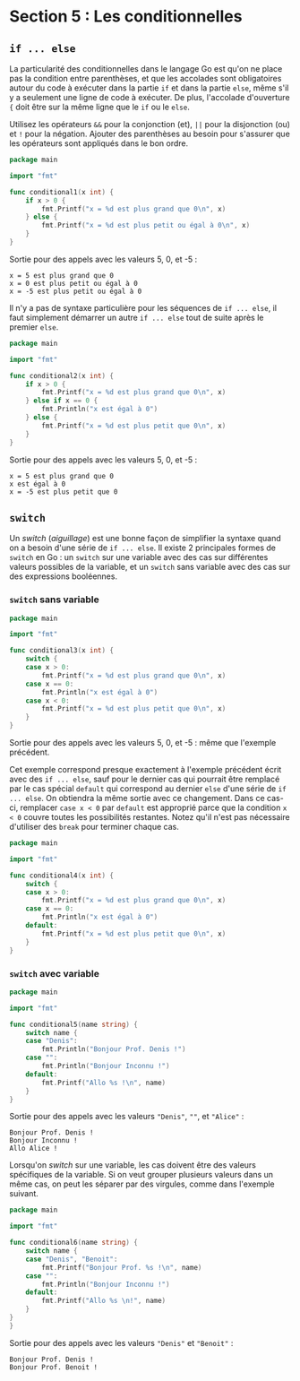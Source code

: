 # Section 5 : Les conditionnelles

## `if ... else`

La particularité des conditionnelles dans le langage Go est qu'on ne place pas la condition entre parenthèses, et que
les accolades sont obligatoires autour du code à exécuter dans la partie `if` et dans la partie `else`, même s'il y a
seulement une ligne de code à exécuter. De plus, l'accolade d'ouverture `{` doit être sur la même ligne que le `if` ou
le `else`.

Utilisez les opérateurs `&&` pour la conjonction (et), `||` pour la disjonction (ou) et `!` pour la négation. Ajouter
des parenthèses au besoin pour s'assurer que les opérateurs sont appliqués dans le bon ordre.

```go
package main

import "fmt"

func conditional1(x int) {
	if x > 0 {
		fmt.Printf("x = %d est plus grand que 0\n", x)
	} else {
		fmt.Printf("x = %d est plus petit ou égal à 0\n", x)
	}
}
```

Sortie pour des appels avec les valeurs 5, 0, et -5 :

```
x = 5 est plus grand que 0
x = 0 est plus petit ou égal à 0
x = -5 est plus petit ou égal à 0
```

Il n'y a pas de syntaxe particulière pour les séquences de `if ... else`, il faut simplement démarrer un autre
`if ... else` tout de suite après le premier `else`.

```go
package main

import "fmt"

func conditional2(x int) {
	if x > 0 {
		fmt.Printf("x = %d est plus grand que 0\n", x)
	} else if x == 0 {
		fmt.Println("x est égal à 0")
	} else {
		fmt.Printf("x = %d est plus petit que 0\n", x)
	}
}
```

Sortie pour des appels avec les valeurs 5, 0, et -5 :

```
x = 5 est plus grand que 0
x est égal à 0
x = -5 est plus petit que 0
```

## `switch`

Un _switch_ (_aiguillage_) est une bonne façon de simplifier la syntaxe quand on a besoin d'une série de `if ... else`.
Il existe 2 principales formes de `switch` en Go : un `switch` sur une variable avec des cas sur différentes valeurs
possibles de la variable, et un `switch` sans variable avec des cas sur des expressions booléennes.

### `switch` sans variable

```go
package main

import "fmt"

func conditional3(x int) {
	switch {
	case x > 0:
		fmt.Printf("x = %d est plus grand que 0\n", x)
	case x == 0:
		fmt.Println("x est égal à 0")
	case x < 0:
		fmt.Printf("x = %d est plus petit que 0\n", x)
	}
}
```

Sortie pour des appels avec les valeurs 5, 0, et -5 : même que l'exemple précédent.

Cet exemple correspond presque exactement à l'exemple précédent écrit avec des `if ... else`, sauf pour le dernier cas
qui pourrait être remplacé par le cas spécial `default` qui correspond au dernier `else` d'une série de `if ... else`.
On obtiendra la même sortie avec ce changement. Dans ce cas-ci, remplacer `case x < 0` par `default` est approprié parce
que la condition `x < 0` couvre toutes les possibilités restantes. Notez qu'il n'est pas nécessaire d'utiliser
des `break` pour terminer chaque cas.

```go
package main

import "fmt"

func conditional4(x int) {
	switch {
	case x > 0:
		fmt.Printf("x = %d est plus grand que 0\n", x)
	case x == 0:
		fmt.Println("x est égal à 0")
	default:
		fmt.Printf("x = %d est plus petit que 0\n", x)
	}
}
```

### `switch` avec variable

```go
package main

import "fmt"

func conditional5(name string) {
	switch name {
	case "Denis":
		fmt.Println("Bonjour Prof. Denis !")
	case "":
		fmt.Println("Bonjour Inconnu !")
	default:
		fmt.Printf("Allo %s !\n", name)
	}
}
```

Sortie pour des appels avec les valeurs `"Denis"`, `""`, et `"Alice"` :

```
Bonjour Prof. Denis !
Bonjour Inconnu !
Allo Alice !
```

Lorsqu'on _switch_ sur une variable, les cas doivent être des valeurs spécifiques de la variable. Si on veut grouper
plusieurs valeurs dans un même cas, on peut les séparer par des virgules, comme dans l'exemple suivant.

```go
package main

import "fmt"

func conditional6(name string) {
	switch name {
	case "Denis", "Benoit":
		fmt.Printf("Bonjour Prof. %s !\n", name)
	case "":
		fmt.Println("Bonjour Inconnu !")
	default:
		fmt.Printf("Allo %s \n!", name)
	}
}
}
```

Sortie pour des appels avec les valeurs `"Denis"` et `"Benoit"` :

```
Bonjour Prof. Denis !
Bonjour Prof. Benoit !
```
